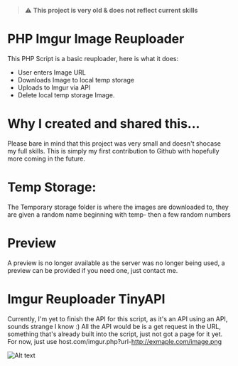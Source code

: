 
> :warning: **This project is very old & does not reflect current skills**
> 
# PHP Imgur Image Reuploader

This PHP Script is a basic reuploader, here is what it does:
- User enters Image URL
- Downloads Image to local temp storage
- Uploads to Imgur via API
- Delete local temp storage Image.

# Why I created and shared this...
Please bare in mind that this project was very small and doesn't shocase my full skills. This is simply my first contribution to Github with hopefully more coming in the future.

# Temp Storage:
The Temporary storage folder is where the images are downloaded to, they are given a random name beginning with temp- then a few random numbers

# Preview
A preview is no longer available as the server was no longer being used, a preview can be provided if you need one, just contact me.

# Imgur Reuploader TinyAPI
Currently, I'm yet to finish the API for this script, as it's an API using an API, sounds strange I know :) All the API would be is a get request in the URL, something that's already built into the script, just not got a page for it yet. For now, just use host.com/imgur.php?url-http://exmaple.com/image.png

![Alt text](http://image.prntscr.com/image/1fa769fc2a8d42d38eeb872ae7c3bc73.png "User get's Imgur URL & Preview!")

